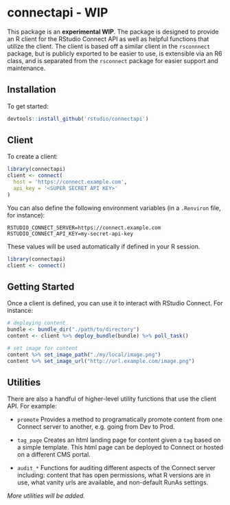 # connectapi - **WIP**

This package is an **experimental WIP**. The package is designed to provide an R
client for the RStudio Connect API as well as helpful functions that utilize the
client. The client is based off a similar client in the `rsconnnect` package,
but is publicly exported to be easier to use, is extensible via an R6 class, and
is separated from the `rsconnect` package for easier support and maintenance.

## Installation

To get started:

```r
devtools::install_github('rstudio/connectapi')
```

## Client

To create a client:

```r
library(connectapi)
client <- connect(
  host = 'https://connect.example.com',
  api_key = '<SUPER SECRET API KEY>'
)
```

You can also define the following environment variables (in a `.Renviron` file, for instance):

```
RSTUDIO_CONNECT_SERVER=https://connect.example.com
RSTUDIO_CONNECT_API_KEY=my-secret-api-key
```

These values will be used automatically if defined in your R session.

```r
library(connectapi)
client <- connect()
```

## Getting Started

Once a client is defined, you can use it to interact with RStudio Connect. For instance:

```r
# deploying content
bundle <- bundle_dir("./path/to/directory")
content <- client %>% deploy_bundle(bundle) %>% poll_task()

# set image for content
content %>% set_image_path("./my/local/image.png")
content %>% set_image_url("http://url.example.com/image.png")
```

## Utilities

There are also a handful of higher-level utility functions that use the client API. For example:

- `promote` Provides a method to programatically promote content from one Connect server to another, e.g. going from Dev to Prod.

- `tag_page` Creates an html landing page for content given a `tag` based on a simple template. This html page can be deployed to Connect or hosted on a different CMS portal.

- `audit_*` Functions for auditing different aspects of the
Connect server including: content that has open permissions,
what R versions are in use, what vanity urls are available, 
and non-default RunAs settings.

*More utilities will be added.*

